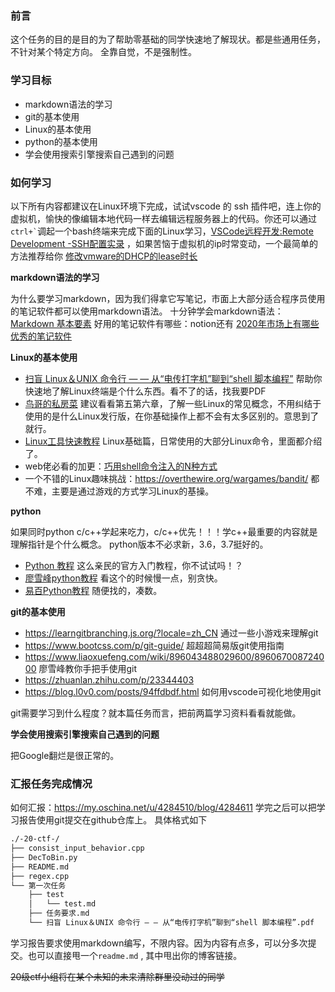 ### 前言
这个任务的目的是目的为了帮助零基础的同学快速地了解现状。都是些通用任务，不针对某个特定方向。
全靠自觉，不是强制性。
### 学习目标
* markdown语法的学习
* git的基本使用
* Linux的基本使用
* python的基本使用
* 学会使用搜索引擎搜索自己遇到的问题

### 如何学习

以下所有内容都建议在Linux环境下完成，试试vscode 的 ssh 插件吧，连上你的虚拟机，愉快的像编辑本地代码一样去编辑远程服务器上的代码。你还可以通过 `` ctrl+` ``调起一个bash终端来完成下面的Linux学习，[VSCode远程开发:Remote Development -SSH配置实录](https://juejin.im/post/6844903863384817678) ，如果苦恼于虚拟机的ip时常变动，一个最简单的方法推荐给你 [修改vmware的DHCP的lease时长](https://sites.google.com/site/chinainventor/linux-unix/200904)

**markdown语法的学习**

为什么要学习markdown，因为我们得拿它写笔记，市面上大部分适合程序员使用的笔记软件都可以使用markdown语法。
十分钟学会markdown语法：[Markdown 基本要素](https://shd101wyy.github.io/markdown-preview-enhanced/#/zh-cn/markdown-basics)
好用的笔记软件有哪些：notion还有 [2020年市场上有哪些优秀的笔记软件](https://sspai.com/post/59518)

**Linux的基本使用**

  * [扫盲 Linux＆UNIX 命令行 — — 从“电传打字机”聊到“shell 脚本编程”](./扫盲%20Linux＆UNIX%20命令行%20—%20—%20从“电传打字机”聊到“shell%20脚本编程”.pdf) 帮助你快速地了解Linux终端是个什么东西。看不了的话，找我要PDF
  * [鸟哥的私房菜](https://tiramisutes.github.io/images/PDF/vbird-linux-basic-4e.pdf) 建议看看第五第六章，了解一些Linux的常见概念，不用纠结于使用的是什么Linux发行版，在你基础操作上都不会有太多区别的。意思到了就行。
  * [Linux工具快速教程](https://linuxtools-rst.readthedocs.io/zh_CN/latest/) Linux基础篇，日常使用的大部分Linux命令，里面都介绍了。
  * web佬必看的加更：[巧用shell命令注入的N种方式](https://mp.weixin.qq.com/s/Hm6TiLHiAygrJr-MGRq9Mw) 
  * 一个不错的Linux趣味挑战：https://overthewire.org/wargames/bandit/ 都不难，主要是通过游戏的方式学习Linux的基操。

**python**

如果同时python c/c++学起来吃力，c/c++优先！！！学c++最重要的内容就是理解指针是个什么概念。
python版本不必求新，3.6，3.7挺好的。
  * [Python 教程](https://docs.python.org/zh-cn/3.7/tutorial/index.html) 这么亲民的官方入门教程，你不试试吗！？
  * [廖雪峰python教程](https://www.liaoxuefeng.com/wiki/1016959663602400) 看这个的时候慢一点，别贪快。
  * [易百Python教程](https://www.yiibai.com/python3/python_basic_syntax.html) 随便找的，凑数。

**git的基本使用**

  * https://learngitbranching.js.org/?locale=zh_CN 通过一些小游戏来理解git
  * https://www.bootcss.com/p/git-guide/ 超超超简易版git使用指南
  * https://www.liaoxuefeng.com/wiki/896043488029600/896067008724000 廖雪峰教你手把手使用git
  * https://zhuanlan.zhihu.com/p/23344403
  * https://blog.l0v0.com/posts/94ffdbdf.html 如何用vscode可视化地使用git

git需要学习到什么程度？就本篇任务而言，把前两篇学习资料看看就能做。

**学会使用搜索引擎搜索自己遇到的问题**

把Google翻烂是很正常的。

### 汇报任务完成情况
如何汇报：https://my.oschina.net/u/4284510/blog/4284611
学完之后可以把学习报告使用git提交在github仓库上。
具体格式如下
```sh
./-20-ctf-/
├── consist_input_behavior.cpp
├── DecToBin.py
├── README.md
├── regex.cpp
└── 第一次任务
    ├── test
    │   └── test.md
    ├── 任务要求.md
    └── 扫盲 Linux＆UNIX 命令行 — — 从“电传打字机”聊到“shell 脚本编程”.pdf
```
学习报告要求使用markdown编写，不限内容。因为内容有点多，可以分多次提交。也可以直接甩一个`readme.md` , 其中甩出你的博客链接。

~~20级ctf小组将在某个未知的未来清除群里没动过的同学~~


